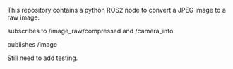 This repository contains a python ROS2 node to convert a JPEG image to a raw image.

subscribes to /image_raw/compressed and /camera_info

publishes /image

Still need to add testing.